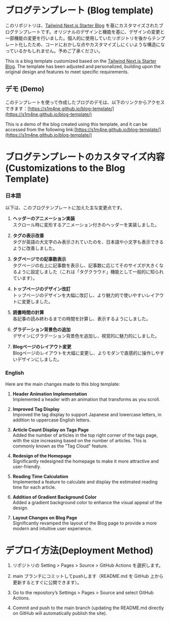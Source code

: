 # ブログテンプレート (Blog template)

このリポジトリは、[Tailwind Next.js Starter Blog](https://github.com/timlrx/tailwind-nextjs-starter-blog) を基にカスタマイズされたブログテンプレートです。オリジナルのデザインと機能を基に、デザインの変更と一部機能の変更を行いました。個人的に使用していたリポジトリを後からテンプレート化したため、コードにおかしな点やカスタマイズしにくいような構造になっているかもしれません。予めご了承ください。


This is a blog template customized based on the [Tailwind Next.js Starter Blog](https://github.com/timlrx/tailwind-nextjs-starter-blog). The template has been adjusted and personalized, building upon the original design and features to meet specific requirements.

## デモ (Demo)

このテンプレートを使って作成したブログのデモは、以下のリンクからアクセスできます：[https://s1m4ne.github.io/blog-template/](https://s1m4ne.github.io/blog-template/)

This is a demo of the blog created using this template, and it can be accessed from the following link:[https://s1m4ne.github.io/blog-template/](https://s1m4ne.github.io/blog-template/)


# ブログテンプレートのカスタマイズ内容(Customizations to the Blog Template)

### 日本語

以下は、このブログテンプレートに加えた主な変更点です。

1. **ヘッダーのアニメーション実装**  
   スクロール時に変形するアニメーション付きのヘッダーを実装しました。

2. **タグの表示改善**  
   タグが英語の大文字のみ表示されていたのを、日本語や小文字も表示できるように改善しました。

3. **タグページでの記事数表示**  
   タグページの右上に記事数を表示し、記事数に応じてそのサイズが大きくなるように設定しました（これは「タグクラウド」機能として一般的に知られています）。

4. **トップページのデザイン改訂**  
   トップページのデザインを大幅に改訂し、より魅力的で使いやすいレイアウトに変更しました。

5. **読書時間の計算**  
   各記事の読み終わるまでの時間を計算し、表示するようにしました。

6. **グラデーション背景色の追加**  
   デザインにグラデーション背景色を追加し、視覚的に魅力的にしました。

7. **Blogページのレイアウト変更**  
   Blogページのレイアウトを大幅に変更し、よりモダンで直感的に操作しやすいデザインにしました。

### English

Here are the main changes made to this blog template:

1. **Header Animation Implementation**  
   Implemented a header with an animation that transforms as you scroll.

2. **Improved Tag Display**  
   Improved the tag display to support Japanese and lowercase letters, in addition to uppercase English letters.

3. **Article Count Display on Tags Page**  
   Added the number of articles in the top right corner of the tags page, with the size increasing based on the number of articles. This is commonly known as the "Tag Cloud" feature.

4. **Redesign of the Homepage**  
   Significantly redesigned the homepage to make it more attractive and user-friendly.

5. **Reading Time Calculation**  
   Implemented a feature to calculate and display the estimated reading time for each article.

6. **Addition of Gradient Background Color**  
   Added a gradient background color to enhance the visual appeal of the design.

7. **Layout Changes on Blog Page**  
   Significantly revamped the layout of the Blog page to provide a more modern and intuitive user experience.

# デプロイ方法(Deployment Method)
1. リポジトリの Setting > Pages > Source > GitHub Actions を選択します。
2. main ブランチにコミットしてpushします（README.md を GitHub 上から更新するとすぐに公開できます）。

1.	Go to the repository’s Settings > Pages > Source and select GitHub Actions.
2.	Commit and push to the main branch (updating the README.md directly on GitHub will automatically publish the site).
